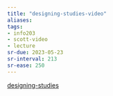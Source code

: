 ```yaml
---
title: "designing-studies-video"
aliases: 
tags: 
- info203
- scott-video
- lecture
sr-due: 2023-05-23
sr-interval: 213
sr-ease: 250
---
```


[designing-studies](notes/designing-studies.md)